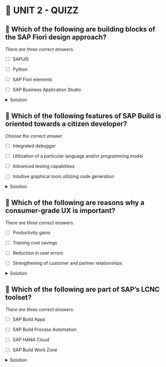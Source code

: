 # 🌸 UNIT 2 - QUIZZ

## 💮 Which of the following are building blocks of the SAP Fiori design approach?

_There are three correct answers._

- [ ] SAPUI5

- [ ] Python

- [ ] SAP Fiori elements

- [ ] SAP Business Application Studio

<details>
  <summary>Solution</summary>

- [x] SAPUI5

- [ ] Python

- [x] SAP Fiori elements

- [x] SAP Business Application Studio

</details>

## 💮 Which of the following features of SAP Build is oriented towards a citizen developer?

_Choose the correct answer._

- [ ] Integrated debugger

- [ ] Utilization of a particular language and/or programming model

- [ ] Advanced testing capabilities

- [ ] Intuitive graphical tools utilizing code generation

<details>
  <summary>Solution</summary>

- [ ] Integrated debugger

- [ ] Utilization of a particular language and/or programming model

- [ ] Advanced testing capabilities

- [x] Intuitive graphical tools utilizing code generation

</details>

## 💮 Which of the following are reasons why a consumer-grade UX is important?

_There are three correct answers._

- [ ] Productivity gains

- [ ] Training cost savings

- [ ] Reduction in user errors

- [ ] Strengthening of customer and partner relationships

<details>
  <summary>Solution</summary>

- [x] Productivity gains

- [x] Training cost savings

- [x] Reduction in user errors

- [ ] Strengthening of customer and partner relationships

</details>

## 💮 Which of the following are part of SAP’s LCNC toolset?

_There are three correct answers._

- [ ] SAP Build Apps

- [ ] SAP Build Process Automation

- [ ] SAP HANA Cloud

- [ ] SAP Build Work Zone

<details>
  <summary>Solution</summary>

- [x] SAP Build Apps

- [x] SAP Build Process Automation

- [ ] SAP HANA Cloud

- [x] SAP Build Work Zone

</details>
